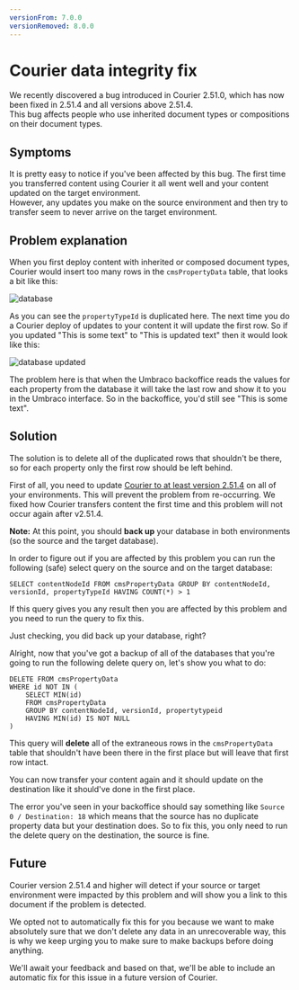 ```yaml
---
versionFrom: 7.0.0
versionRemoved: 8.0.0
---
```


# Courier data integrity fix
We recently discovered a bug introduced in Courier 2.51.0, which has now been fixed in 2.51.4 and all versions above 2.51.4.  
This bug affects people who use inherited document types or compositions on their document types.

## Symptoms
It is pretty easy to notice if you've been affected by this bug. The first time you transferred content using Courier it all went well and your content updated on the target environment.  
However, any updates you make on the source environment and then try to transfer seem to never arrive on the target environment.

## Problem explanation
When you first deploy content with inherited or composed document types, Courier would insert too many rows in the `cmsPropertyData` table, that looks a bit like this:

![database](images/courierpropertydata.png)

As you can see the `propertyTypeId` is duplicated here. The next time you do a Courier deploy of updates to your content it will update the first row. So if you updated "This is some text" to "This is updated text" then it would look like this:

![database updated](images/courierpropertydataupdated.png)

The problem here is that when the Umbraco backoffice reads the values for each property from the database it will take the last row and show it to you in the Umbraco interface. So in the backoffice, you'd still see "This is some text".
 
## Solution
The solution is to delete all of the duplicated rows that shouldn't be there, so for each property only the first row should be left behind.

First of all, you need to update [Courier to at least version 2.51.4](https://our.umbraco.com/projects/umbraco-pro/umbraco-courier-2/)  on all of your environments. This will prevent the problem from re-occurring. We fixed how Courier transfers content the first time and this problem will not occur again after v2.51.4.   

**Note:** At this point, you should **back up** your database in both environments (so the source and the target database).

In order to figure out if you are affected by this problem you can run the following (safe) select query on the source and on the target database:

`SELECT contentNodeId FROM cmsPropertyData GROUP BY contentNodeId, versionId, propertyTypeId HAVING COUNT(*) > 1` 

If this query gives you any result then you are affected by this problem and you need to run the query to fix this.

Just checking, you did back up your database, right?

Alright, now that you've got a backup of all of the databases that you're going to run the following delete query on, let's show you what to do:

```
DELETE FROM cmsPropertyData
WHERE id NOT IN (
    SELECT MIN(id)
    FROM cmsPropertyData
    GROUP BY contentNodeId, versionId, propertytypeid
    HAVING MIN(id) IS NOT NULL 
)
```

This query will **delete** all of the extraneous rows in the `cmsPropertyData` table that shouldn't have been there in the first place but will leave that first row intact. 

You can now transfer your content again and it should update on the destination like it should've done in the first place.

The error you've seen in your backoffice should say something like `Source 0 / Destination: 18` which means that the source has no duplicate property data but your destination does. So to fix this, you only need to run the delete query on the destination, the source is fine.

## Future
Courier version 2.51.4 and higher will detect if your source or target environment were impacted by this problem and will show you a link to this document if the problem is detected.

We opted not to automatically fix this for you because we want to make absolutely sure that we don't delete any data in an unrecoverable way, this is why we keep urging you to make sure to make backups before doing anything.

We'll await your feedback and based on that, we'll be able to include an automatic fix for this issue in a future version of Courier. 

